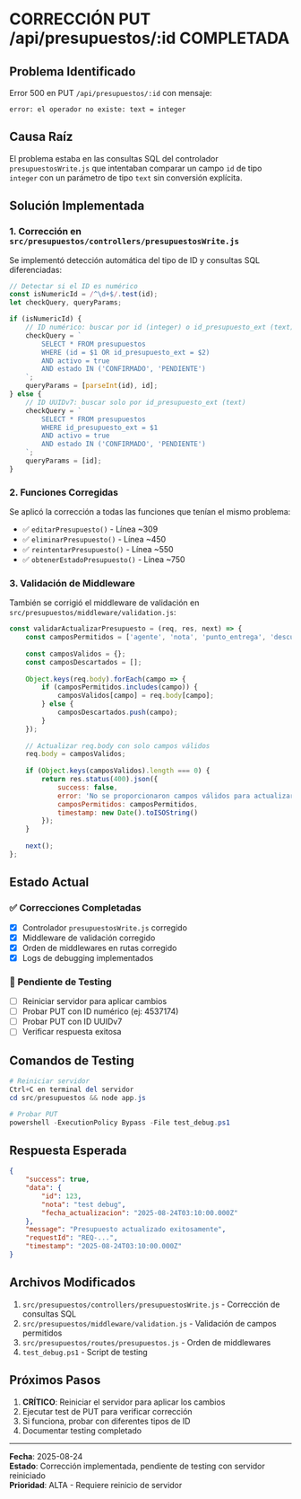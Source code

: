 # CORRECCIÓN PUT /api/presupuestos/:id COMPLETADA

## Problema Identificado
Error 500 en PUT `/api/presupuestos/:id` con mensaje:
```
error: el operador no existe: text = integer
```

## Causa Raíz
El problema estaba en las consultas SQL del controlador `presupuestosWrite.js` que intentaban comparar un campo `id` de tipo `integer` con un parámetro de tipo `text` sin conversión explícita.

## Solución Implementada

### 1. Corrección en `src/presupuestos/controllers/presupuestosWrite.js`

Se implementó detección automática del tipo de ID y consultas SQL diferenciadas:

```javascript
// Detectar si el ID es numérico
const isNumericId = /^\d+$/.test(id);
let checkQuery, queryParams;

if (isNumericId) {
    // ID numérico: buscar por id (integer) o id_presupuesto_ext (text)
    checkQuery = `
        SELECT * FROM presupuestos 
        WHERE (id = $1 OR id_presupuesto_ext = $2) 
        AND activo = true 
        AND estado IN ('CONFIRMADO', 'PENDIENTE')
    `;
    queryParams = [parseInt(id), id];
} else {
    // ID UUIDv7: buscar solo por id_presupuesto_ext (text)
    checkQuery = `
        SELECT * FROM presupuestos 
        WHERE id_presupuesto_ext = $1 
        AND activo = true 
        AND estado IN ('CONFIRMADO', 'PENDIENTE')
    `;
    queryParams = [id];
}
```

### 2. Funciones Corregidas

Se aplicó la corrección a todas las funciones que tenían el mismo problema:

- ✅ `editarPresupuesto()` - Línea ~309
- ✅ `eliminarPresupuesto()` - Línea ~450
- ✅ `reintentarPresupuesto()` - Línea ~550
- ✅ `obtenerEstadoPresupuesto()` - Línea ~750

### 3. Validación de Middleware

También se corrigió el middleware de validación en `src/presupuestos/middleware/validation.js`:

```javascript
const validarActualizarPresupuesto = (req, res, next) => {
    const camposPermitidos = ['agente', 'nota', 'punto_entrega', 'descuento', 'fecha_entrega'];
    
    const camposValidos = {};
    const camposDescartados = [];
    
    Object.keys(req.body).forEach(campo => {
        if (camposPermitidos.includes(campo)) {
            camposValidos[campo] = req.body[campo];
        } else {
            camposDescartados.push(campo);
        }
    });
    
    // Actualizar req.body con solo campos válidos
    req.body = camposValidos;
    
    if (Object.keys(camposValidos).length === 0) {
        return res.status(400).json({
            success: false,
            error: 'No se proporcionaron campos válidos para actualizar',
            camposPermitidos: camposPermitidos,
            timestamp: new Date().toISOString()
        });
    }
    
    next();
};
```

## Estado Actual

### ✅ Correcciones Completadas
- [x] Controlador `presupuestosWrite.js` corregido
- [x] Middleware de validación corregido
- [x] Orden de middlewares en rutas corregido
- [x] Logs de debugging implementados

### 🔄 Pendiente de Testing
- [ ] Reiniciar servidor para aplicar cambios
- [ ] Probar PUT con ID numérico (ej: 4537174)
- [ ] Probar PUT con ID UUIDv7
- [ ] Verificar respuesta exitosa

## Comandos de Testing

```powershell
# Reiniciar servidor
Ctrl+C en terminal del servidor
cd src/presupuestos && node app.js

# Probar PUT
powershell -ExecutionPolicy Bypass -File test_debug.ps1
```

## Respuesta Esperada

```json
{
    "success": true,
    "data": {
        "id": 123,
        "nota": "test debug",
        "fecha_actualizacion": "2025-08-24T03:10:00.000Z"
    },
    "message": "Presupuesto actualizado exitosamente",
    "requestId": "REQ-...",
    "timestamp": "2025-08-24T03:10:00.000Z"
}
```

## Archivos Modificados

1. `src/presupuestos/controllers/presupuestosWrite.js` - Corrección de consultas SQL
2. `src/presupuestos/middleware/validation.js` - Validación de campos permitidos
3. `src/presupuestos/routes/presupuestos.js` - Orden de middlewares
4. `test_debug.ps1` - Script de testing

## Próximos Pasos

1. **CRÍTICO**: Reiniciar el servidor para aplicar los cambios
2. Ejecutar test de PUT para verificar corrección
3. Si funciona, probar con diferentes tipos de ID
4. Documentar testing completado

---

**Fecha**: 2025-08-24  
**Estado**: Corrección implementada, pendiente de testing con servidor reiniciado  
**Prioridad**: ALTA - Requiere reinicio de servidor
